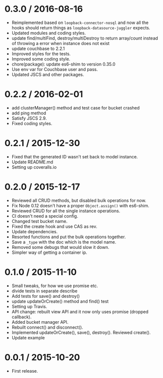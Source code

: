 
0.3.0 / 2016-08-16
==================

  * Reimplemented based on `loopback-connector-nosql` and now all the hooks should return things as `loopback-datasource-juggler` expects.
  * Updated modules and coding styles.
  * update find/multiFind, destroy/multiDestroy to return array/count instead of throwing a error when instance does not exist
  * update couchbase to 2.2.1
  * Improved styles for the tests.
  * Improved some coding style.
  * chore(package): update es6-shim to version 0.35.0
  * Use env var for Couchbase user and pass.
  * Updated JSCS and other packages.

0.2.2 / 2016-02-01
==================

  * add clusterManager() method and test case for bucket crashed
  * add ping method
  * Satisfy JSCS 2.9.
  * Fixed coding styles.

0.2.1 / 2015-12-30
==================

  * Fixed that the generated ID wasn't set back to model instance.
  * Update README.md
  * Setting up coveralls.io

0.2.0 / 2015-12-17
==================

  * Reviewed all CRUD methods, but disabled bulk operations for now.
  * Fix Node 0.12 doesn't have a proper `Object.assign()` with es6-shim.
  * Reviewed CRUD for all the single instance operations.
  * CI doesn't need a special config.
  * Changed test bucket name.
  * Fixed the create hook and use CAS as rev.
  * Update dependencies.
  * Resorted functions and put the bulk operations together.
  * Save a `_type` with the doc which is the model name.
  * Removed some debugs that would slow it down.
  * Simpler way of getting a container ip.

0.1.0 / 2015-11-10
==================

  * Small tweaks, for how we use promise etc.
  * divide tests in separate describe
  * Add tests for save() and destroy()
  * update updateOrCreate() method and find() test
  * Setting up Travis.
  * API change: rebuilt view API and it now only uses promise (dropped callback).
  * Added bucket manager API.
  * Rebuilt connect() and disconnect().
  * Implemented updateOrCreate(), save(), destroy(). Reviewed create().
  * Update example

0.0.1 / 2015-10-20
==================

* First release.
